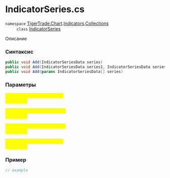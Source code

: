 
# IndicatorSeries.cs
`namespace` [TigerTrade.Chart](../../../../../TigerTrade.Chart.md).[Indicators](../../../../../TigerTrade.Chart/Indicators.md).[Collections](../../../../../TigerTrade.Chart/Indicators/Collections.md)  
&nbsp;&nbsp;&nbsp;&nbsp;&nbsp;&nbsp;&nbsp;&nbsp;&nbsp;`class` [IndicatorSeries](../../IndicatorSeries.cs.md)

Описание

### Синтаксис
```csharp
public void Add(IndicatorSeriesData series)
public void Add(IndicatorSeriesData series1, IndicatorSeriesData series2)
public void Add(params IndicatorSeriesData[] series)
```
### Параметры  
<mark style="color:yellow;">`series` *`IndicatorSeriesData`*  
 *Описание*  
  
<mark style="color:yellow;">`series1` *`IndicatorSeriesData`*  
 *Описание*  
  
<mark style="color:yellow;">`series2` *`IndicatorSeriesData`*  
 *Описание*  
  
<mark style="color:yellow;">`IndicatorSeriesData` *`params`*  
 *Описание*  
  


### Пример  
```csharp
// example
```
                    
                    